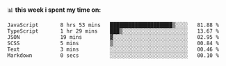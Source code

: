 📊 **this week i spent my time on:**
<!--START_SECTION:waka-->

```text
JavaScript       8 hrs 53 mins   ████████████████████▒░░░░   81.88 %
TypeScript       1 hr 29 mins    ███▒░░░░░░░░░░░░░░░░░░░░░   13.67 %
JSON             19 mins         ▓░░░░░░░░░░░░░░░░░░░░░░░░   02.95 %
SCSS             5 mins          ▒░░░░░░░░░░░░░░░░░░░░░░░░   00.84 %
Text             3 mins          ░░░░░░░░░░░░░░░░░░░░░░░░░   00.46 %
Markdown         0 secs          ░░░░░░░░░░░░░░░░░░░░░░░░░   00.10 %
```

<!--END_SECTION:waka-->
